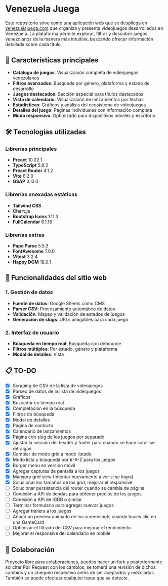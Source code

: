 # Venezuela Juega
Este repositorio sirve como una aplicación web que se despliega en [venezuelajuega.com](https://venezuelajuega.com) que organiza y presenta videojuegos desarrollados en Venezuela. La plataforma permite explorar, filtrar y descubrir juegos venezolanos de la manera más intuitiva, buscando ofrecer información detallada sobre cada título.

## 🎯 Características principales
- **Catálogo de juegos**: Visualización completa de videojuegos venezolanos
- **Filtros avanzados**: Búsqueda por género, plataforma y estado de desarrollo
- **Juegos destacados**: Sección especial para títulos destacados
- **Vista de calendario**: Visualización de lanzamientos por fechas
- **Estadísticas**: Gráficos y análisis del ecosistema de videojuegos
- **Detalles del juego**: Páginas individuales con información completa
- **Modo responsivo**: Optimizado para dispositivos móviles y escritorio

## 🛠️ Tecnologías utilizadas
### Librerías principales
- **Preact** 10.22.1
- **TypeScript** 5.8.2
- **Preact Router** 4.1.2
- **Vite** 6.2.0
- **GSAP** 3.13.0

### Librerías anexadas estáticas
- **Tailwind CSS**
- **Chart.js**
- **Bootstrap Icons** 1.11.3
- **FullCalendar** 6.1.18

### Librerías extras
- **Papa Parse** 5.5.3
- **FontAwesome** 7.0.0
- **Vitest** 3.2.4
- **Happy DOM** 18.0.1

## 🚀 Funcionalidades del sitio web

### 1. Gestión de datos
- **Fuente de datos**: Google Sheets como CMS
- **Parser CSV**: Procesamiento automático de datos
- **Validación**: Mapeo y validación de estados de juegos
- **Generación de slugs**: URLs amigables para cada juego

### 2. Interfaz de usuario
- **Búsqueda en tiempo real**: Búsqueda con debounce
- **Filtros múltiples**: Por estado, género y plataforma
- **Modal de detalles**: Vista

## 📋 TO-DO
- [x] Scraping de CSV de la lista de videojuegos
- [x] Parseo de datos de la lista de videojuegos
- [x] Gráficos
- [x] Buscador en tiempo real
- [x] Completación en la búsqueda
- [x] Filtros de búsqueda
- [x] Modal de detalles
- [x] Página de contacto
- [x] Calendario de lanzamientos
- [x] Página con slug de los juegos por separado
- [x] Ajustar la sección del header y footer para cuando se hace scroll se retraigan
- [x] Cambiar de modo grid a modo listado
- [x] Modo lista y búsqueda por #-A-Z para los juegos
- [x] Burger menu en versión móvil
- [x] Agregar capturas de pantalla a los juegos
- [x] Mansory grid view (Intentar nuevamente a ver si se logra)
- [x] Solucionar los tamaños de los grid, mejorar el responsive
- [ ] Solucionar persistencia del router cuando se cambia de página 
- [ ] Conexión a API de tiendas para obtener precios de los juegos
- [ ] Conexión a API de IGDB o similar
- [ ] Terminar formulario para agregar nuevos juegos
- [ ] Agregar trailers a los juegos
- [ ] Añadir un preview animado de los screenshots cuando haces clic en una GameCard
- [ ] Optimizar el filtrado del CSV para mejorar el rendimiento
- [ ] Mejorar el responsive del calendario en mobile

## 🤝 Colaboración
Proyecto libre para colaboraciones, puedes hacer un fork y posteriormente solicitar Pull Request con los cambios, se tomará una revisión de dichos cambios y un chequeo respectivo antes de ser aceptados y mezclados.
También se puede efectuar cualquier issue que se detecte.
